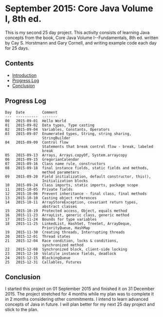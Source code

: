 September 2015: Core Java Volume I, 8th ed.
===========================================

This is my second 25 day project. This activity consists of learning
Java concepts from the book, Core Java Volume I--Fundamentals, 8th ed.
written by Cay S. Horstmann and Gary Cornell, and writing example code
each day for 25 days.

Contents
--------
* [Introduction](#readme)
* [Progress Log](#progress-log)
* [Conclusion](#conclusion)

Progress Log
------------

    Day  Date        Comment
    ---  ----------  -------
    00   2015-09-01  Hello World
    01   2015-09-02  Data types, Type casting
    02   2015-09-04  Variables, Constants, Operators
    03   2015-09-07  Enumerated types, String, string sharing,
                     StringBuilder
    04   2015-09-09  Control flow
                     Statements that break control flow - break, labeled
                     break
    05   2015-09-13  Arrays, Arrays.copyOf, System.arraycopy
    06   2015-09-15  GregorianCalendar
    07   2015-09-16  Class name rule, constructors
    08   2015-09-18  final instance fields, static fields and methods,
                     method parameters
    09   2015-09-20  Field initialization, default constructor, this(),
                     Initialization blocks
    10   2015-09-24  Class imports, static imports, package scope
    11   2015-10-05  Private fields
    12   2015-10-06  Prevent inheritance - final class, final methods
    13   2015-10-10  Casting object references
    14   2015-10-11  ArrayStoreException, covariant return types,
                     abstract classes
    15   2015-10-19  Protected access, Object, equals method
    16   2015-11-23  ArrayList, generic class, generic method
    17   2015-11-24  Bounds for type variables
    18   2015-11-25  LinkedList, HashSet, TreeSet, ArrayDeque,
                     PriorityQueue, HashMap
    19   2015-11-30  Creating threads, Interrupting threads
    20   2015-12-01  Thread states
    21   2015-12-04  Race condition, locks & conditions,
                     synchronized method
    22   2015-12-08  Synchronized block, client-side locking
    23   2015-12-10  Volatile instance fields, deadlock
    24   2015-12-15  BlockingQueue
    25   2015-12-31  Callables, Futures

Conclusion
----------

I started this project on 01 September 2015 and finished it on 31
December 2015. The project stretched for 4 months while my plan was
to complete it in 2 months considering other commitments. I intend to
learn advanced concepts of Java in future. I will plan better for my
next 25 day project and stick to the plan.
